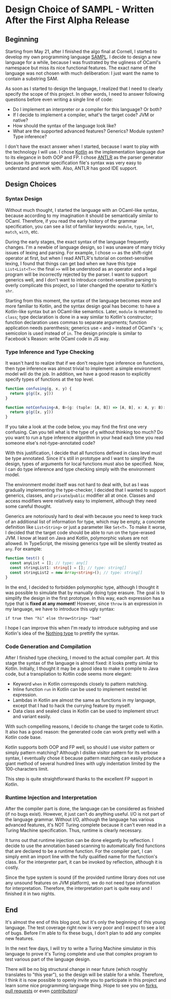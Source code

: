 # Design Choice of SAMPL - Written After the First Alpha Release

## Beginning

Starting from May 21, after I finished the algo final at Cornell, I started to develop my own
programming language [SAMPL](https://github.com/SamChou19815/SAMPL). I decide to design a new
language for a while, because I was frustrated by the ugliness of OCaml's namespace but miss its
nice functional features. The exact name of the language was not chosen with much deliberation: I
just want the name to contain a substring SAM.

As soon as I started to design the language, I realized that I need to clearly specify the scope of
this project. In other words, I need to answer following questions before even writing a single line
of code:

- Do I implement an interpreter or a compiler for this language? Or both?
- If I decide to implement a compiler, what's the target code? JVM or native?
- How should the syntax of the language look like?
- What are the supported advanced features? Generics? Module system? Type inference?

I don't have the exact answer when I started, because I want to play with the technology I will use.
I chose [Kotlin](https://kotlinlang.org/) as the implementation language due to its elegance in both
OOP and FP. I chose [ANTLR](http://www.antlr.org/) as the parser generator because its grammar
specification file's syntax was very easy to understand and work with. Also, ANTLR has good IDE
support.

## Design Choices

### Syntax Design

Without much thought, I started the language with an OCaml-like syntax, because according to my
imagination it should be semantically similar to OCaml. Therefore, if you read the early history of
the grammar specification, you can see a list of familiar keywords: `module`, `type`, `let`,
`match`, `with`, etc.

During the early stages, the exact syntax of the language frequently changes. I'm a newbie of
language design, so I was unaware of many tricky issues of lexing and parsing. For example, I chose
`>>` as the shift-right operator at first, but when I read ANTLR's tutorial on context-sensitive
lexing, I found that things can get bad when we have this type `List<List<T>>`: the final `>>` will
be understood as an operator and a legal program will be incorrectly rejected by the parser. I want
to support generics well, and I don't want to introduce context-sensitive parsing to overly
complicate this project, so I later changed the operator to Kotlin's `shr`.

Starting from this moment, the syntax of the language becomes more and more familiar to Kotlin, and
the syntax design goal has become: to have a Kotlin-like syntax but an OCaml-like semantics. Later,
`module` is renamed to `class`; type declaration is done in a way similar to Kotlin's constructor;
function declaration uses commas to separate arguments; function application needs parenthesis;
generics use `<` and `>` instead of OCaml's `'a`; semicolon is used instead of `in`. The design
principle is similar to Facebook's Reason: write OCaml code in JS way.

### Type Inference and Type Checking

It wasn't hard to realize that if we don't require type inference on functions, then type inference
was almost trivial to implement: a simple environment model will do the job. In addition, we have a
good reason to explicitly specify types of functions at the top level.

```typescript
function confusing(g, x, y) {
  return g(g([x, y]))
}

function notConfusing<A, B>(g: (tuple: [A, B]) => [A, B], x: A, y: B): [A, B] {
  return g(g([x, y]))
}
```

If you take a look at the code below, you may find the first one very confusing. Can you tell what
is the type of `g` without thinking too much? Do you want to run a type inference algorithm in your
head each time you read someone else's not-type-annotated code?

With this justification, I decide that all functions defined in class level must be type annotated.
Since it's still in prototype and I want to simplify the design, types of arguments for local
functions must also be specified. Now, I can do type inference and type checking simply with the
environment model.

The environment model itself was not hard to deal with, but as I was gradually implementing the
type-checker, I decided that I wanted to support generics, classes, and `private`/`public` modifier
all at once. Classes and access modifiers were relatively easy to implement, although they need some
careful thought.

Generics are notoriously hard to deal with because you need to keep track of an additional list of
information for type, which may be empty, a concrete definition like `List<String>` or just a
parameter like `Set<T>`. To make it worse, I decided that the target code should be able to run on
the type-erased JVM. I know at least on Java and Kotlin, polymorphic values are not allowed. In
TypeScript, the missing generics type will be silently treated as `any`. For example:

```typescript
function test() {
  const anyList = []; // type: any[]
  const stringList1: string[] = []; // type: string[]
  const stringList2 = new Array<string>(); // type: string[]
}
```

In the end, I decided to forbidden polymorphic type, although I thought it was possible to simulate
that by manually doing type erasure. The goal is to simplify the design in the first prototype. In
this way, each expression has a type that is **fixed at any moment**! However, since `throw` is an
expression in my language, we have to introduce this ugly syntax:

`if true then "hi" else throw<String> "bad"`

I hope I can improve this when I'm ready to introduce subtyping and use Kotlin's idea of the
[Nothing type](https://kotlinlang.org/docs/reference/exceptions.html) to prettify the syntax.

### Code Generation and Compilation

After I finished type checking, I moved to the actual compiler part. At this stage the syntax of the
language is almost fixed: it looks pretty similar to Kotlin. Initially, I thought it may be a good
idea to make it compile to Java code, but a transpilation to Kotlin code seems more elegant:

- Keyword `when` in Kotlin corresponds closely to pattern matching.
- Inline function `run` in Kotlin can be used to implement nested let expression.
- Lambdas in Kotlin are almost the same as functions in my language, except that I had to hack the
  currying feature by myself.
- Data class and sealed class in Kotlin can be used to implement struct and variant easily.

With such compelling reasons, I decide to change the target code to Kotlin. It also has a good
reason: the generated code can work pretty well with a Kotlin code base.

Kotlin supports both OOP and FP well, so should I use visitor pattern or simply pattern matching?
Although I dislike visitor pattern for its verbose syntax, I eventually chose it because pattern
matching can easily produce a giant method of several hundred lines with ugly indentation limited by
the 100-characters limit.

This step is quite straightforward thanks to the excellent FP support in Kotlin.

### Runtime Injection and Interpretation

After the compiler part is done, the language can be considered as finished (if no bugs exist).
However, it just can't do anything useful. I/O is not part of the language grammar. Without I/O,
although the language has various advanced features, it's NOT Turing complete because it can't even
read in a Turing Machine specification. Thus, runtime is clearly necessary.

It turns out that runtime injection can be done elegantly by reflection. I decide to use the
annotation based scanning to automatically find functions that are declared to be a runtime
function. For the compiler part, I can simply emit an import line with the fully qualified name for
the function's class. For the interpreter part, it can be invoked by reflection, although it is
costly.

Since the type system is sound (if the provided runtime library does not use any unsound features on
JVM platform), we do not need type information for interpretation. Therefore, the interpretation
part is quite easy and I finished it in two nights.

## End

It's almost the end of this blog post, but it's only the beginning of this young language. The test
coverage right now is very poor and I expect to see a lot of bugs. Before I'm able to fix these
bugs, I don't plan to add any complex new features.

In the next few days, I will try to write a Turing Machine simulator in this language to prove it's
Turing complete and use that complex program to test various part of the language design.

There will be no big structural change in near future (which roughly translates to "this year"), so
the design will be stable for a while. Therefore, I think it is now possible to openly invite you to
participate in this project and learn some nice programming language thing. Hope to see you on
[forks](https://github.com/SamChou19815/SAMPL/network),
[pull requests](https://github.com/SamChou19815/SAMPL/pulls) or even
[contributors](https://github.com/SamChou19815/SAMPL/graphs/contributors)!
